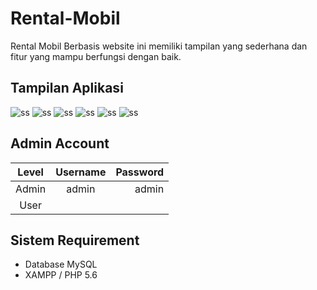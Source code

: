 # Rental-Mobil
Rental Mobil Berbasis website ini memiliki tampilan yang sederhana dan fitur yang mampu berfungsi dengan baik.

## Tampilan Aplikasi
![ss](images/ss1.png)
![ss](images/ss2.png)
![ss](images/ss3.png)
![ss](images/ss4.png)
![ss](images/ss5.png)
![ss](images/ss6.png)

## Admin Account
|   Level   |     Username      | Password |
|:---------:|:-----------------:|---------:|
| Admin     |  admin            | admin    |
| User      |    |    |

## Sistem Requirement
- Database MySQL
- XAMPP / PHP 5.6
